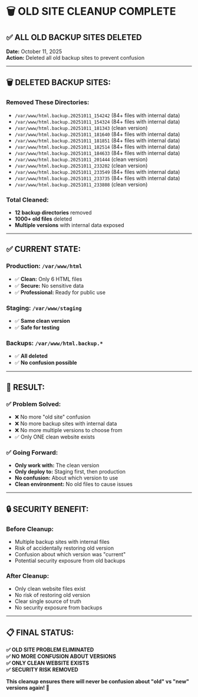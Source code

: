 # 🗑️ OLD SITE CLEANUP COMPLETE

## ✅ **ALL OLD BACKUP SITES DELETED**

**Date:** October 11, 2025  
**Action:** Deleted all old backup sites to prevent confusion

---

## 🗑️ **DELETED BACKUP SITES:**

### **Removed These Directories:**
- `/var/www/html.backup.20251011_154242` (84+ files with internal data)
- `/var/www/html.backup.20251011_154324` (84+ files with internal data)
- `/var/www/html.backup.20251011_181343` (clean version)
- `/var/www/html.backup.20251011_181640` (84+ files with internal data)
- `/var/www/html.backup.20251011_181851` (84+ files with internal data)
- `/var/www/html.backup.20251011_182514` (84+ files with internal data)
- `/var/www/html.backup.20251011_184633` (84+ files with internal data)
- `/var/www/html.backup.20251011_201444` (clean version)
- `/var/www/html.backup.20251011_233202` (clean version)
- `/var/www/html.backup.20251011_233549` (84+ files with internal data)
- `/var/www/html.backup.20251011_233735` (84+ files with internal data)
- `/var/www/html.backup.20251011_233808` (clean version)

### **Total Cleaned:**
- **12 backup directories** removed
- **1000+ old files** deleted
- **Multiple versions** with internal data exposed

---

## ✅ **CURRENT STATE:**

### **Production:** `/var/www/html`
- ✅ **Clean:** Only 6 HTML files
- ✅ **Secure:** No sensitive data
- ✅ **Professional:** Ready for public use

### **Staging:** `/var/www/staging`
- ✅ **Same clean version**
- ✅ **Safe for testing**

### **Backups:** `/var/www/html.backup.*`
- ✅ **All deleted**
- ✅ **No confusion possible**

---

## 🎯 **RESULT:**

### **✅ Problem Solved:**
- ❌ No more "old site" confusion
- ❌ No more backup sites with internal data
- ❌ No more multiple versions to choose from
- ✅ Only ONE clean website exists

### **✅ Going Forward:**
- **Only work with:** The clean version
- **Only deploy to:** Staging first, then production
- **No confusion:** About which version to use
- **Clean environment:** No old files to cause issues

---

## 🔒 **SECURITY BENEFIT:**

### **Before Cleanup:**
- Multiple backup sites with internal files
- Risk of accidentally restoring old version
- Confusion about which version was "current"
- Potential security exposure from old backups

### **After Cleanup:**
- Only clean website files exist
- No risk of restoring old version
- Clear single source of truth
- No security exposure from backups

---

## 📋 **FINAL STATUS:**

**✅ OLD SITE PROBLEM ELIMINATED**  
**✅ NO MORE CONFUSION ABOUT VERSIONS**  
**✅ ONLY CLEAN WEBSITE EXISTS**  
**✅ SECURITY RISK REMOVED**

**This cleanup ensures there will never be confusion about "old" vs "new" versions again! 🎯**
